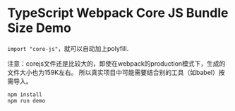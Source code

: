 TypeScript Webpack Core JS Bundle Size Demo
===================================

`import "core-js"`，就可以自动加上polyfill.

注意：corejs文件还是比较大的，即使在webpack的production模式下，生成的文件大小也为159K左右。
所以真实项目中可能需要结合别的工具（如babel）按需导入。


```
npm install
npm run demo
```

